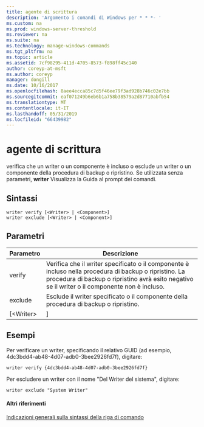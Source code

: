 ```yaml
---
title: agente di scrittura
description: 'Argomento i comandi di Windows per * * *- '
ms.custom: na
ms.prod: windows-server-threshold
ms.reviewer: na
ms.suite: na
ms.technology: manage-windows-commands
ms.tgt_pltfrm: na
ms.topic: article
ms.assetid: 7cf98295-411d-4705-8573-f898ff45c140
author: coreyp-at-msft
ms.author: coreyp
manager: dongill
ms.date: 10/16/2017
ms.openlocfilehash: 8aee4ecca85c7d5f46ee79f3ad928b746c02e7bb
ms.sourcegitcommit: eaf071249b6eb6b1a758b38579a2d87710abfb54
ms.translationtype: MT
ms.contentlocale: it-IT
ms.lasthandoff: 05/31/2019
ms.locfileid: "66439982"
---
```

# <a name="writer"></a>agente di scrittura



verifica che un writer o un componente è incluso o esclude un writer o un componente della procedura di backup o ripristino. Se utilizzata senza parametri, **writer** Visualizza la Guida al prompt dei comandi.

## <a name="syntax"></a>Sintassi

```
writer verify [<Writer> | <Component>]
writer exclude [<Writer> | <Component>]
```

## <a name="parameters"></a>Parametri

| Parametro  |                                                                                      Descrizione                                                                                      |
|------------|---------------------------------------------------------------------------------------------------------------------------------------------------------------------------------------|
|   verify   | Verifica che il writer specificato o il componente è incluso nella procedura di backup o ripristino. La procedura di backup o ripristino avrà esito negativo se il writer o il componente non è incluso. |
|  exclude   |                                                   Esclude il writer specificato o il componente della procedura di backup o ripristino.                                                    |
| [\<Writer> |                                                                                     <Component>]                                                                                      |

## <a name="BKMK_examples"></a>Esempi

Per verificare un writer, specificando il relativo GUID (ad esempio, 4dc3bdd4-ab48-4d07-adb0-3bee2926fd7f), digitare:
```
writer verify {4dc3bdd4-ab48-4d07-adb0-3bee2926fd7f}
```
Per escludere un writer con il nome "Del Writer del sistema", digitare:
```
writer exclude "System Writer"
```

#### <a name="additional-references"></a>Altri riferimenti

[Indicazioni generali sulla sintassi della riga di comando](command-line-syntax-key.md)